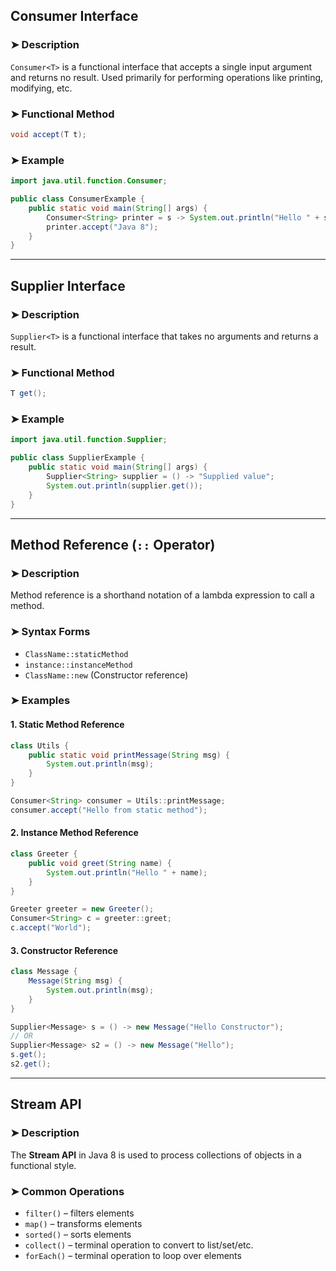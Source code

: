 

##  Consumer Interface

### ➤ Description
`Consumer<T>` is a functional interface that accepts a single input argument and returns no result. Used primarily for performing operations like printing, modifying, etc.

### ➤ Functional Method
```java
void accept(T t);
````

### ➤ Example

```java
import java.util.function.Consumer;

public class ConsumerExample {
    public static void main(String[] args) {
        Consumer<String> printer = s -> System.out.println("Hello " + s);
        printer.accept("Java 8");
    }
}
```

---

##  Supplier Interface

### ➤ Description

`Supplier<T>` is a functional interface that takes no arguments and returns a result.

### ➤ Functional Method

```java
T get();
```

### ➤ Example

```java
import java.util.function.Supplier;

public class SupplierExample {
    public static void main(String[] args) {
        Supplier<String> supplier = () -> "Supplied value";
        System.out.println(supplier.get());
    }
}
```

---

##  Method Reference (`::` Operator)

### ➤ Description

Method reference is a shorthand notation of a lambda expression to call a method.

### ➤ Syntax Forms

* `ClassName::staticMethod`
* `instance::instanceMethod`
* `ClassName::new` (Constructor reference)

### ➤ Examples

#### 1. Static Method Reference

```java
class Utils {
    public static void printMessage(String msg) {
        System.out.println(msg);
    }
}

Consumer<String> consumer = Utils::printMessage;
consumer.accept("Hello from static method");
```

#### 2. Instance Method Reference

```java
class Greeter {
    public void greet(String name) {
        System.out.println("Hello " + name);
    }
}

Greeter greeter = new Greeter();
Consumer<String> c = greeter::greet;
c.accept("World");
```

#### 3. Constructor Reference

```java
class Message {
    Message(String msg) {
        System.out.println(msg);
    }
}

Supplier<Message> s = () -> new Message("Hello Constructor");
// OR
Supplier<Message> s2 = () -> new Message("Hello");
s.get();
s2.get();
```

---

##  Stream API

### ➤ Description

The **Stream API** in Java 8 is used to process collections of objects in a functional style.

### ➤ Common Operations

* `filter()` – filters elements
* `map()` – transforms elements
* `sorted()` – sorts elements
* `collect()` – terminal operation to convert to list/set/etc.
* `forEach()` – terminal operation to loop over elements


